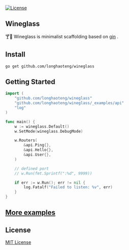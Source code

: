 [![License](https://img.shields.io/badge/license-MIT-green)](https://github.com/longhaoteng/wineglass/blob/master/LICENSE)

## Wineglass

🍸🍹 Wineglass is minimalist scaffolding based on [gin](https://github.com/gin-gonic/gin) .

## Install
```shell
go get github.com/longhaoteng/wineglass
```

## Getting Started
```go
import (
	"github.com/longhaoteng/wineglass"
	"github.com/longhaoteng/wineglass/_examples/api"
	"log"
)

func main() {
	w := wineglass.Default()
	w.SetMode(wineglass.DebugMode)

	w.Routers(
		&api.Ping{},
		&api.Hello{},
		&api.User{},
	)

	// defined port
	// w.Run(fmt.Sprintf(":%d", 9999))

	if err := w.Run(); err != nil {
		log.Fatalf("Failed to listen: %v", err)
	}
}
```

## [More examples](https://github.com/longhaoteng/wineglass/blob/master/_examples)

## License
[MIT License](https://github.com/longhaoteng/wineglass/blob/master/LICENSE)